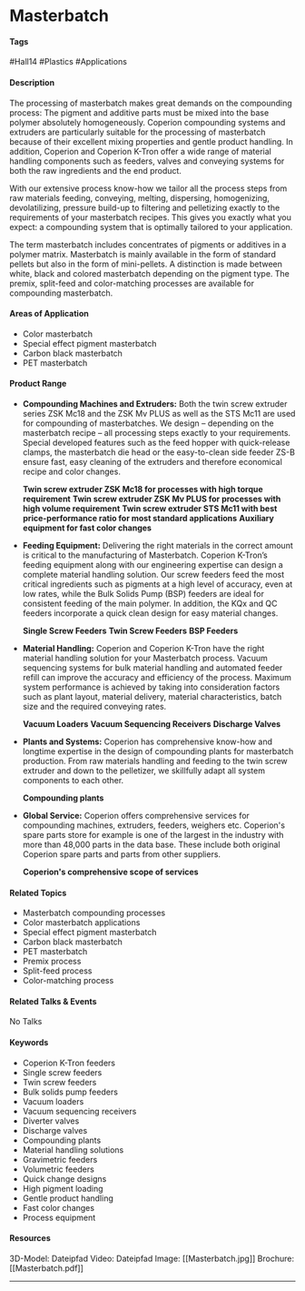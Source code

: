 # Masterbatch

#### Tags
#Hall14 #Plastics #Applications

#### Description
The processing of masterbatch makes great demands on the compounding process: The pigment and additive parts must be mixed into the base polymer absolutely homogeneously. Coperion compounding systems and extruders are particularly suitable for the processing of masterbatch because of their excellent mixing properties and gentle product handling. In addition, Coperion and Coperion K-Tron offer a wide range of material handling components such as feeders, valves and conveying systems for both the raw ingredients and the end product.  
  
With our extensive process know-how we tailor all the process steps from raw materials feeding, conveying, melting, dispersing, homogenizing, devolatilizing, pressure build-up to filtering and pelletizing exactly to the requirements of your masterbatch recipes. This gives you exactly what you expect: a compounding system that is optimally tailored to your application.

The term masterbatch includes concentrates of pigments or additives in a polymer matrix. Masterbatch is mainly available in the form of standard pellets but also in the form of mini-pellets. A distinction is made between white, black and colored masterbatch depending on the pigment type. The premix, split-feed and color-matching processes are available for compounding masterbatch.

#### Areas of Application
- Color masterbatch
- Special effect pigment masterbatch
- Carbon black masterbatch
- PET masterbatch

#### Product Range
- **Compounding Machines and Extruders:** Both the twin screw extruder series ZSK Mc18 and the ZSK Mv PLUS as well as the STS Mc11 are used for compounding of masterbatches. We design – depending on the masterbatch recipe – all processing steps exactly to your requirements. Special developed features such as the feed hopper with quick-release clamps, the masterbatch die head or the easy-to-clean side feeder ZS-B ensure fast, easy cleaning of the extruders and therefore economical recipe and color changes.
  
  **Twin screw extruder ZSK Mc18 for processes with high torque requirement**
  **Twin screw extruder ZSK Mv PLUS for processes with high volume requirement**
  **Twin screw extruder STS Mc11 with best price-performance ratio for most standard applications**
  **Auxiliary equipment for fast color changes**

- **Feeding Equipment:** Delivering the right materials in the correct amount is critical to the manufacturing of Masterbatch. Coperion K-Tron’s feeding equipment along with our engineering expertise can design a complete material handling solution. Our screw feeders feed the most critical ingredients such as pigments at a high level of accuracy, even at low rates, while the Bulk Solids Pump (BSP) feeders are ideal for consistent feeding of the main polymer.  In addition, the KQx and QC feeders incorporate a quick clean design for easy material changes.
  
  **Single Screw Feeders**
  **Twin Screw Feeders**
  **BSP Feeders**

- **Material Handling:** Coperion and Coperion K-Tron have the right material handling solution for your Masterbatch process.  Vacuum sequencing systems for bulk material handling and automated feeder refill can improve the accuracy and efficiency of the process. Maximum system performance is achieved by taking into consideration factors such as plant layout, material delivery, material characteristics, batch size and the required conveying rates.
  
  **Vacuum Loaders**
  **Vacuum Sequencing Receivers**
  **Discharge Valves**

- **Plants and Systems:** Coperion has comprehensive know-how and longtime expertise in the design of compounding plants for masterbatch production. From raw materials handling and feeding to the twin screw extruder and down to the pelletizer, we skillfully adapt all system components to each other.
  
  **Compounding plants**

- **Global Service:** Coperion offers comprehensive services for compounding machines, extruders, feeders, weighers etc. Coperion's spare parts store for example is one of the largest in the industry with more than 48,000 parts in the data base. These include both original Coperion spare parts and parts from other suppliers.
  
  **Coperion's comprehensive scope of services**

#### Related Topics
- Masterbatch compounding processes​
- Color masterbatch applications​
- Special effect pigment masterbatch​
- Carbon black masterbatch​
- PET masterbatch​
- Premix process​
- Split-feed process​
- Color-matching process​

#### Related Talks & Events
No Talks

#### Keywords
- Coperion K-Tron feeders​
- Single screw feeders​
- Twin screw feeders​
- Bulk solids pump feeders​
- Vacuum loaders​
- Vacuum sequencing receivers​
- Diverter valves​
- Discharge valves​
- Compounding plants​
- Material handling solutions​
- Gravimetric feeders​
- Volumetric feeders​
- Quick change designs​
- High pigment loading​
- Gentle product handling​
- Fast color changes​
- Process equipment​

#### Resources
3D-Model: Dateipfad 
Video: Dateipfad
Image: [[Masterbatch.jpg]]
Brochure: [[Masterbatch.pdf]]

---